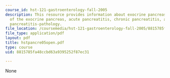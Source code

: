 ```yaml
---
course_id: hst-121-gastroenterology-fall-2005
description: This resource provides information about exocrine pancreas-anatomy, pathology
  of the exocrine pancreas, acute pancreatitis, chronic pancreatitis, and chronic
  pancreatitis-pathology.
file_location: /coursemedia/hst-121-gastroenterology-fall-2005/8815785fa48ccbd63a9395252f87ec31_hstpancre05open.pdf
file_type: application/pdf
layout: pdf
title: hstpancre05open.pdf
type: course
uid: 8815785fa48ccbd63a9395252f87ec31

---
```

None